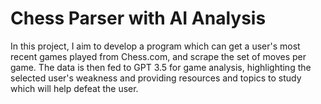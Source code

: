 # Chess Parser with AI Analysis
In this project, I aim to develop a program which can get a user's most recent games played from Chess.com, and scrape the set of moves per game. The data is then fed to GPT 3.5 for game analysis, highlighting the selected user's weakness and providing resources and topics to study which will help defeat the user.
